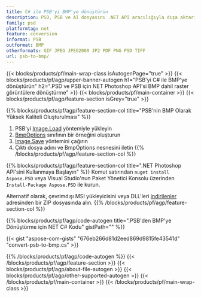 ```yaml
---
title: C# ile PSB'yi BMP'ye dönüştürün
description: PSD, PSB ve AI dosyasını .NET API aracılığıyla dışa aktarın
family: psd
platformtag: net
feature: conversion
informat: PSB
outformat: BMP
otherformats: GIF JPEG JPEG2000 JP2 PDF PNG PSD TIFF
url: psb-to-bmp/
---
```


{{< blocks/products/pf/main-wrap-class isAutogenPage="true" >}}
{{< blocks/products/pf/agp/upper-banner-autogen h1="PSB'yi C# ile BMP'ye dönüştürün" h2=".PSD ve PSB için NET Photoshop API'si BMP dahil raster görüntülere dönüştürme" >}}
{{< blocks/products/pf/main-container >}}
{{< blocks/products/pf/agp/feature-section isGrey="true" >}}

{{% blocks/products/pf/agp/feature-section-col title="PSB'nin BMP Olarak Yüksek Kaliteli Oluşturulması" %}}
1. PSB'yi [Image.Load](https://apireference.aspose.com/psd/net/aspose.psd/image/methods/load/index) yöntemiyle yükleyin
1. [BmpOptions](https://apireference.aspose.com/psd/net/aspose.psd.imageoptions/bmpoptions) sınıfının bir örneğini oluşturun
1. [Image.Save](https://apireference.aspose.com/psd/net/aspose.psd/image/methods/save/index) yöntemini çağırın
1. Çıktı dosya adını ve BmpOptions nesnesini iletin
{{% /blocks/products/pf/agp/feature-section-col %}}

{{% blocks/products/pf/agp/feature-section-col title=".NET Photoshop API'sini Kullanmaya Başlayın" %}}
Komut satırından ```nuget install Aspose.PSD``` veya Visual Studio'nun Paket Yönetici Konsolu üzerinden ```Install-Package Aspose.PSD``` ile kurun.

Alternatif olarak, çevrimdışı MSI yükleyicisini veya DLL'leri [indirilenler](https://releases.aspose.com/psd/net) adresinden bir ZIP dosyasında alın.
{{% /blocks/products/pf/agp/feature-section-col %}}

{{% blocks/products/pf/agp/code-autogen title=".PSB'den BMP'ye Dönüştürme için NET C# Kodu" gistPath="" %}}

{{< gist "aspose-com-gists" "676eb266d81d2eed869d9815fe43541d" "convert-psb-to-bmp.cs" >}}

{{% /blocks/products/pf/agp/code-autogen %}}
{{< /blocks/products/pf/agp/feature-section >}}
{{< blocks/products/pf/agp/about-file-autogen >}}
{{< blocks/products/pf/agp/other-supported-autogen >}}
{{< /blocks/products/pf/main-container >}}
{{< /blocks/products/pf/main-wrap-class >}}

